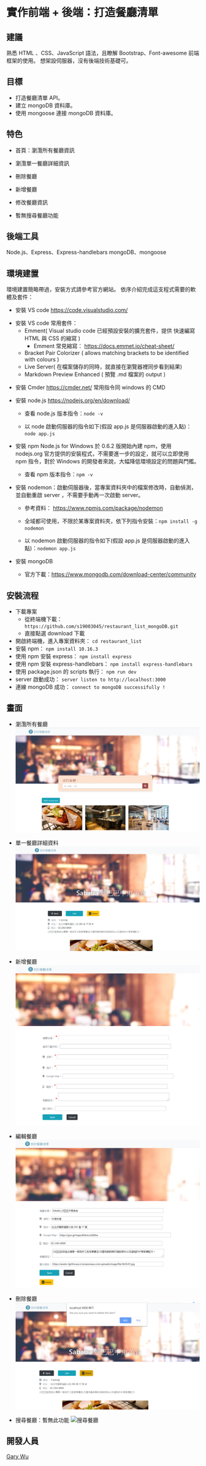 # 實作前端 + 後端：打造餐廳清單

## 建議

熟悉 HTML 、CSS、JavaScript 語法，且瞭解 Bootstrap、Font-awesome 前端框架的使用。
想架設伺服器，沒有後端技術基礎可。

## 目標

- 打造餐廳清單 API。
- 建立 mongoDB 資料庫。
- 使用 mongoose 連接 mongoDB 資料庫。

## 特色

- 首頁：瀏灠所有餐廳資訊
- 瀏灠單一餐廳詳細資訊
- 刪除餐廳
- 新增餐廳
- 修改餐廳資訊

- 暫無搜尋餐廳功能

## 後端工具

Node.js、Express、Express-handlebars
mongoDB、mongoose

## 環境建置

環境建置簡略帶過，安裝方式請參考官方網站。
依序介紹完成這支程式需要的軟體及套件：

- 安裝 VS code
  https://code.visualstudio.com/

* 安裝 VS code 常用套件：
  - Emment( Visual studio code 已經預設安裝的擴充套件，提供 快速編寫 HTML 與 CSS 的縮寫 )
    - Emment 常見縮寫： https://docs.emmet.io/cheat-sheet/
  - Bracket Pair Colorizer ( allows matching brackets to be identified with colours )
  - Live Server( 在檔案儲存的同時，就直接在瀏覽器裡同步看到結果)
  - Markdown Preview Enhanced ( 預覽 .md 檔案的 output )

- 安裝 Cmder
  https://cmder.net/
  常用指令同 windows 的 CMD
- 安裝 node.js
  https://nodejs.org/en/download/

  - 查看 node.js 版本指令：`node -v`

  - 以 node 啟動伺服器的指令如下(假設 app.js 是伺服器啟動的進入點)：`node app.js`

- 安裝 npm
  Node.js for Windows 於 0.6.2 版開始內建 npm，使用 nodejs.org 官方提供的安裝程式，不需要進一步的設定，就可以立即使用 npm 指令，對於 Windows 的開發者來說，大幅降低環境設定的問題與門檻。
  - 查看 npm 版本指令：`npm -v`
- 安裝 nodemon：啟動伺服器後，當專案資料夾中的檔案修改時，自動偵測，並自動重啟 server ，不需要手動再一次啟動 server。

  - 參考資料： https://www.npmjs.com/package/nodemon
  - 全域都可使用，不限於某專案資料夾，依下列指令安裝：`npm install -g nodemon`

  - 以 nodemon 啟動伺服器的指令如下(假設 app.js 是伺服器啟動的進入點)：`nodemon app.js`

- 安裝 mongoDB
  - 官方下載：https://www.mongodb.com/download-center/community

## 安裝流程

- 下載專案
  - 從終端機下載：`https://github.com/s19003045/restaurant_list_mongoDB.git`
  - 直接點選 download 下載
- 開啟終端機，進入專案資料夾：
  `cd restaurant_list`
- 安裝 npm：
  `npm install 10.16.3`
- 使用 npm 安裝 express：
  `npm install express`
- 使用 npm 安裝 express-handlebars：
  `npm install express-handlebars`
- 使用 package.json 的 scripts 執行：
  `npm run dev`
- server 啟動成功：
  `server listen to http://localhost:3000`
- 連線 mongoDB 成功：
  `connect to mongoDB successifully !`

## 畫面
- 瀏灠所有餐廳
![首頁..瀏灠所有餐廳](https://github.com/s19003045/restaurant_list_mongoDB/blob/master/images_for_github/review_all.png)

- 單一餐廳詳細資料
![單一餐廳詳細資料](https://github.com/s19003045/restaurant_list_mongoDB/blob/master/images_for_github/review_one.png)

- 新增餐廳
![新增餐廳](https://github.com/s19003045/restaurant_list_mongoDB/blob/master/images_for_github/add_new_page.png)

- 編輯餐廳
![編輯餐廳](https://github.com/s19003045/restaurant_list_mongoDB/blob/master/images_for_github/edit_page.png)

- 刪除餐廳
![刪除餐廳](https://github.com/s19003045/restaurant_list_mongoDB/blob/master/images_for_github/delete_alert.png)

- 搜尋餐廳：暫無此功能
![搜尋餐廳]()
## 開發人員

[Gary Wu](https://github.com/s19003045)

